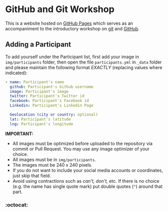 # GitHub and Git Workshop
This is a website hosted on [GitHub Pages](https://pages.github.com) which serves as an accompaniment to the introductory workshop on [git](https://git-scm.com/) and [GitHub](https://github.com).

## Adding a Participant
To add yourself under the Participant list, first add your image in `img/participants` folder, then open the file `participants.yml` in `_data` folder and please maintain the following format *EXACTLY* (replacing values where indicated):

```yaml
- name: Participant's name
  github: Participant's Github username
  image: Participant's image
  twitter: Participant's Twitter id
  facebook: Participant's Facebook id
  Linkedin: Participant's Linkedin Page

  Geolocation (city or country: optional)
  lat: Participant's latitude
  lng: Participant's longitude
```
**IMPORTANT:**
- All images must be optimized before uploaded to the repository via commit or Pull Request. You may use any image optimizer of your choice.
- All images must be in `img/participants`.
- The images must be 240 x 240 pixels.
- If you do not want to include your social media accounts or coordinates, just skip that field.
- Avoid using contractions such as *can't, don't,* etc. If there is no choice (e.g. the name has single quote mark) put double quotes (`"`) around that part.

### :octocat:
